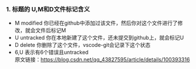 ### 1. 标题的 U,M和D文件标记含义
- M modified 你已经在github中添加过该文件，然后你对这个文件进行了修改，就会文件后标记M
- U untracked 你在本地新建了这个文件，还未提交到github上，就会标记U
- D delete 你删除了这个文件，vscode-git会记录下这个状态
- 6,U 表示有6个错误且untracked  
原文链接：https://blog.csdn.net/qq_43827595/article/details/100393316